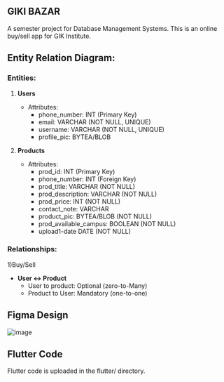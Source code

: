 ## GIKI BAZAR

A semester project for Database Management Systems. This is an online buy/sell app for GIK Institute.

## Entity Relation Diagram:

### Entities:

1. **Users**
   - Attributes:
     - phone_number: INT (Primary Key) 
     - email: VARCHAR (NOT NULL, UNIQUE)
     - username: VARCHAR (NOT NULL, UNIQUE)
     - profile_pic: BYTEA/BLOB

2. **Products**
   - Attributes:
     - prod_id: INT (Primary Key)
     - phone_number: INT (Foreign Key)
     - prod_title: VARCHAR (NOT NULL)
     - prod_description: VARCHAR (NOT NULL)
     - prod_price: INT (NOT NULL)
     - contact_note: VARCHAR
     - product_pic: BYTEA/BLOB (NOT NULL)
     - prod_available_campus: BOOLEAN (NOT NULL)
     - upload1-date DATE (NOT NULL)

### Relationships:
1)Buy/Sell
- **User <-> Product**
  - User to product: Optional (zero-to-Many)
  - Product to User: Mandatory (one-to-one)

## Figma Design
![image](https://github.com/abdullahimtiazyousafzai/gikibazar/assets/126229662/2cdf1fa5-1f43-47be-87b2-bc4080162898)

## Flutter Code
Flutter code is uploaded in the flutter/ directory.
